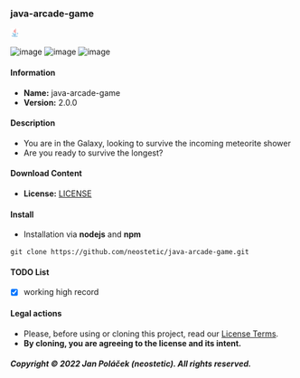 ### java-arcade-game
![image](https://raw.githubusercontent.com/neostetic/neostetic/main/assets/tag_java.png)

![image](https://user-images.githubusercontent.com/83291717/208253429-82b58c0f-8152-4854-8ea5-c4003fef9089.png)
![image](https://user-images.githubusercontent.com/83291717/208253440-13b1478b-bc2a-4ba0-bb4a-5278c5d3f479.png)
![image](https://user-images.githubusercontent.com/83291717/208253499-918ed115-e26a-4b34-998e-5cd73c2d9619.png)


#### Information
 - **Name:** java-arcade-game
 - **Version:** 2.0.0
#### Description
 - You are in the Galaxy, looking to survive the incoming meteorite shower
 - Are you ready to survive the longest?
#### Download Content
 - **License:** [LICENSE](./LICENSE)
#### Install
 - Installation via **nodejs** and **npm**
```
git clone https://github.com/neostetic/java-arcade-game.git
```
#### TODO List
 - [x] working high record
#### Legal actions
 - Please, before using or cloning this project, read our [License Terms](./LICENSE).
 - **By cloning, you are agreeing to the license and its intent.**

##### Copyright © 2022 Jan Poláček (neostetic). All rights reserved.
